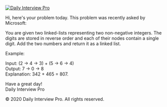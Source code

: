 [![Daily Interview Pro](http://sea.dailyinterviewpro.com/logo-small.png)](https://nam03.safelinks.protection.outlook.com/?url=http%3A%2F%2Fwww.dailyinterviewpro.com%2F&data=02%7C01%7C%7Cdf730f7948ba4bfe5a2408d7fc060369%7C84df9e7fe9f640afb435aaaaaaaaaaaa%7C1%7C0%7C637254975062038972&sdata=WAQLet2jjyb9xyw0vrJcAiOR7TI2%2F5AXDG2%2F8WWsfW4%3D&reserved=0)

Hi, here's your problem today. This problem was recently asked by Microsoft:  
  
You are given two linked-lists representing two non-negative integers. The digits are stored in reverse order and each of their nodes contain a single digit. Add the two numbers and return it as a linked list.  
  
Example:

Input: (2 -> 4 -> 3) + (5 -> 6 -> 4)  
Output: 7 -> 0 -> 8  
Explanation: 342 + 465 = 807.  

Have a great day!  
Daily Interview Pro

© 2020 Daily Interview Pro. All rights reserved.
